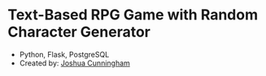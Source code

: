 # Text-Based RPG Game with Random Character Generator
- Python, Flask, PostgreSQL
- Created by: [Joshua Cunningham](https://www.linkedin.com/in/joshua-cunningham-wa/)